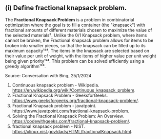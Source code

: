 ## (i)	Define fractional knapsack problem.

The **Fractional Knapsack Problem** is a problem in combinatorial optimization where the goal is to fill a container (the "knapsack") with fractional amounts of different materials chosen to maximize the value of the selected materials⁵. Unlike the 0/1 Knapsack problem, where items cannot be broken, the Fractional Knapsack problem allows for items to be broken into smaller pieces, so that the knapsack can be filled up to its maximum capacity¹²⁴. The items in the knapsack are selected based on their value per unit of weight, with the items of higher value per unit weight being given priority¹²⁴. This problem can be solved efficiently using a greedy algorithm¹²⁴.

Source: Conversation with Bing, 25/1/2024
1. Continuous knapsack problem - Wikipedia. https://en.wikipedia.org/wiki/Continuous_knapsack_problem.
2. Fractional Knapsack Problem - GeeksforGeeks. https://www.geeksforgeeks.org/fractional-knapsack-problem/.
3. Fractional Knapsack problem - javatpoint. https://www.javatpoint.com/fractional-knapsack-problem.
4. Solving the Fractional Knapsack Problem: An Overview. https://codewithgeeks.com/fractional-knapsack-problem/.
5. fractional knapsack problem - NIST. https://xlinux.nist.gov/dads/HTML/fractionalKnapsack.html.
